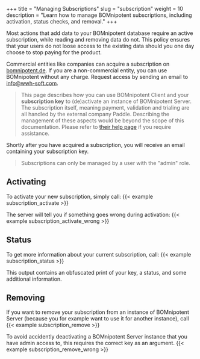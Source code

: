 +++
title = "Managing Subscriptions"
slug = "subscription"
weight = 10
description = "Learn how to manage BOMnipotent subscriptions, including activation, status checks, and removal."
+++

Most actions that add data to your BOMnipotent database require an active subscription, while reading and removing data do not. This policy ensures that your users do not loose access to the existing data should you one day choose to stop paying for the product.

Commercial entities like companies can acquire a subscription on [bomnipotent.de](https://www.bomnipotent.de/pricing). If you are a non-commercial entity, you can use BOMnipotent without any charge. Request access by sending an email to [info@wwh-soft.com](mailto:info@wwh-soft.com).

> This page describes how you can use BOMnipotent Client and your **subscription key** to (de)activate an instance of BOMnipotent Server. The subscription itself, meaning payment, validation and trialing are all handled by the external company Paddle. Describing the management of these aspects would be beyond the scope of this documentation. Please refer to [their help page](https://www.paddle.com/help) if you require assistance.

Shortly after you have acquired a subscription, you will receive an email containing your subscription key.

> Subscriptions can only be managed by a user with the "admin" role.

## Activating

To activate your new subscription, simply call:
{{< example subscription_activate >}}

The server will tell you if something goes wrong during activation:
{{< example subscription_activate_wrong >}}

## Status

To get more information about your current subscription, call:
{{< example subscription_status >}}

This output contains an obfuscated print of your key, a status, and some additional information.

## Removing

If you want to remove your subscription from an instance of BOMnipotent Server (because you for example want to use it for another instance), call
{{< example subscription_remove >}}

To avoid accidently deactivating a BOMnipotent Server instance that you have admin access to, this requires the correct key as an argument.
{{< example subscription_remove_wrong >}}
